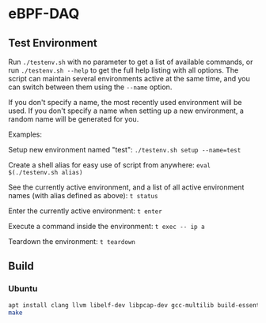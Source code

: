 # eBPF-DAQ

## Test Environment

Run `./testenv.sh` with no parameter to get a list of available commands, or
run `./testenv.sh --help` to get the full help listing with all options. The
script can maintain several environments active at the same time, and you
can switch between them using the `--name` option.

If you don't specify a name, the most recently used environment will be
used. If you don't specify a name when setting up a new environment, a
random name will be generated for you.

Examples:

Setup new environment named "test": `./testenv.sh setup --name=test`

Create a shell alias for easy use of script from anywhere: `eval $(./testenv.sh alias)`

See the currently active environment, and a list of all active environment
names (with alias defined as above): `t status`

Enter the currently active environment: `t enter`

Execute a command inside the environment: `t exec -- ip a`

Teardown the environment: `t teardown`


## Build

### Ubuntu

```bash
apt install clang llvm libelf-dev libpcap-dev gcc-multilib build-essential linux-tools-common linux-tools-generic linux-headers-$(uname -r)
make
```